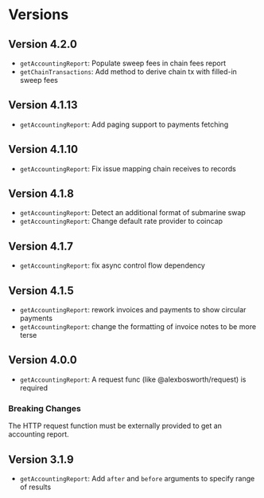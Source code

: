# Versions

## Version 4.2.0

- `getAccountingReport`: Populate sweep fees in chain fees report
- `getChainTransactions`: Add method to derive chain tx with filled-in sweep fees

## Version 4.1.13

- `getAccountingReport`: Add paging support to payments fetching

## Version 4.1.10

- `getAccountingReport`: Fix issue mapping chain receives to records

## Version 4.1.8

-  `getAccountingReport`: Detect an additional format of submarine swap
-  `getAccountingReport`: Change default rate provider to coincap

## Version 4.1.7

- `getAccountingReport`: fix async control flow dependency

## Version 4.1.5

- `getAccountingReport`: rework invoices and payments to show circular payments
- `getAccountingReport`: change the formatting of invoice notes to be more terse

## Version 4.0.0

- `getAccountingReport`: A request func (like @alexbosworth/request) is required

### Breaking Changes

The HTTP request function must be externally provided to get an accounting
report.

## Version 3.1.9

- `getAccountingReport`: Add `after` and `before` arguments to specify range of
    results
